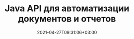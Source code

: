 ---
############################# Static ############################
layout: "product"
date: 2021-04-27T09:31:06+03:00
draft: false

product: "Assembly"
product_tag: "assembly"
platform: "Java"
platform_tag: "java"

############################# Head ############################
head_title: "Java Document Automation Assembly и API генератора динамических отчетов"
head_description: "Java API для автоматизации документов, сборки и отчетности. Создавайте отчеты из пользовательских шаблонов. Сборка PDF Word Excel PPTX HTML из источников данных DB, JSON, OДата и XML."

############################# Header ############################
title: "Java API для автоматизации документов и отчетов"
description: "Создание приложений автоматизации документов для получения данных; поместите его в настраиваемые шаблоны и создавайте динамические отчеты через Java API."
button:
    enable: true

############################# SubMenu ############################
submenu:
    enable: true
    
    left:
        img_alt: "GroupDocs.Assembly for Java"
        image: "/border/groupdocs-assembly-java.svg"
        product: "GroupDocs.Assembly"
        platform: "Java"

    middle:
        button:
            # button loop
            - link: "#overview"
              text: "Обзор"

            # button loop
            - link: "#features"
              text: "Функции"

            # button loop
            - link: "#support"
              text: "Support"

            # button loop
            - link: "https://products.groupdocs.app/assembly"
              text: "Live Demo"

            # button loop
            - link: "https://purchase.groupdocs.com/pricing/assembly/java"
              text: "Pricing"

    right:
        link_download: "https://downloads.groupdocs.com/assembly"
        link_learn: "https://docs.groupdocs.com/assembly/java/"
        link_buy: "https://purchase.groupdocs.com"

############################# Обзор ############################
overview:
    enable: true
    content: |
      GroupDocs.Assembly for Java API помогает быстро разрабатывать приложения для автоматизации документов и создания отчетов на Java для создания настраиваемых отчетов на основе шаблонов без установки какого-либо внешнего программного обеспечения. Механизм генерации отчетов извлекает данные из шаблона документа, собирает их и генерирует отчеты в указанном формате вывода в соответствии с заданным синтаксисом. Он позволяет динамически настраивать и вставлять свойства форматирования элементов шаблона и поддерживает различные источники данных (JSON, XML, OДата, базы данных, CSV, электронную таблицу в виде таблицы данных, таблицу обработки текста в виде таблицы данных и базы данных) для извлечения данных из.

      Библиотека сборки документов распознает несколько форматов документов и позволяет создавать шаблоны во всех поддерживаемых типах файлов, таких как PDF, HTML, электронная почта Outlook, Microsoft Office Word, листы Excel, презентации PowerPoint и текст. Он поддерживает синтаксис шаблона на основе LINQ, и пользователи также могут динамически настраивать и вставлять свойства форматирования элементов шаблона.

      GroupDocs.Assembly for Java легко интегрируется с новыми или существующими Java-приложениями. Он полностью совместим со всеми версиями Java и поддерживает популярные операционные системы (Windows, линукс, MacOS), способные запускать среду выполнения Java.

    tabs:
      enable: true     
      
      ## TAB ONE ##
      tab_one:
        description: |
          Ниже приведен обзор GroupDocs.Assembly для Java:

        right:
          enable: true
          icon: "fab fa-html5"
          title: "Обзор"
          content: |
            * Формулировка данных
            * Форматирование данных
            * Автоматизация данных
            * Создать шаблон
            * Форматирование элемента шаблона
            * Генерация отчета
      
      ## TAB TWO ##
      tab_two:
        description: |
          Ниже перечислены поддерживаемые [форматы файлов документов](https://docs.groupdocs.com/assembly/java/supported-document-formats/) для API создания документов Java.

        left:
          enable: true
          table:
            # table loop
            - title: "Форматы Microsoft Office"
              content: |
                * **Word**: DOC, DOCX, DOT, DOTX, DOTM, DOCM, RTF, WordprocessingML (XML)
                * **Excel**: XLS, XLSX, XLSM, XLSB, XLT, XLTM, XLTX, SpreadsheetML (XML)
                * **PowerPoint**: PPT, PPTX, PPTM, PPS, PPSX, PPSM, POTX, POTM
                * **Outlook**: EML, EMLX, MSG, MHT

            # table loop
            - title: "Поддерживаемые источники данных"
              content: |
                * База данных
                * XML
                * OДата
                * JSON
                * CSV
                * Пользовательские объекты .NET
                * Электронная таблица как таблица данных
                * Таблица обработки текстов как таблица данных

        right:
          enable: true
          table:
            # table loop
            - title: "Другие форматы"
              content: |
                * **OpenOffice Document Formats**: ODT, OTT, ODS, ODP
                * **Email**: MHT, MHTML
                * **Web**: HTML
                * **Markdown Документация File**: MD
                * **Other**: TXT

            # table loop
            - title: "Поддержка межформатной сборки"
              content: |
                * Обработка текстов **TO** Обработка текстов, HTML, PDF, XPS, TIFF, MHTML, Markdown, TXT, XAML, OpenXPS, EPUB, SVG, PS, PCL
                * Электронная таблица **TO** Электронная таблица, HTML, PDF, XPS, TIFF, MHTML
                * Презентация **TO** Презентация, HTML, PDF, XPS, TIFF
                * Электронная почта **TO** Обработка текстов, электронная почта, HTML, PDF, XPS, TIFF, MHTML, Markdown, TXT, XAML, OpenXPS, EPUB, SVG, PS, PCL
                * HTML и TXT **TO** Обработка текстов, HTML, PDF, XPS, TIFF, MHTML, Markdown, TXT, XAML, OpenXPS, EPUB, SVG, PS, PCL

      ## TAB THREE ##
      tab_three:
        description: |
          GroupDocs.Assembly for Java supports following Операционные системы, Frameworks & Менеджер пакетовs:
        
        left:
          enable: true
          table:
            # table loop
            - icon: "fab fa-windows"
              title: "Операционные системы"
              content: |
                * Рабочий стол Microsoft Windows
                * Сервер Microsoft Windows
                * линукс
                * MacOS

            # table loop
            - icon: "fas fa-code"
              title: "Поддерживаемые платформы"
              content: |
                * Java 7 (1.7) и выше

        right:
          enable: true
          table:
            # table loop
            - icon: "fas fa-cogs"
              title: "Среды разработки"
              content: |
                * NetBeans
                * IntelliJ ИДЕЯ
                * Затмение
            # table loop
            - icon: "fas fa-tools"
              title: "Инструмент автоматизации сборки"
              content: |
                * Мавен

############################# Функции ############################
features:
    enable: true
    title: "GroupDocs.Assembly для функций Java"

    feature:
      # feature loop
      - icon: "fas fa-copy"
        content: "Настройка изображения в текстовом поле Word, Excel, презентаций и электронных писем с сохранением соотношения сторон изображения"

      # feature loop
      - icon: "fas fa-eye"
        content: "Используйте формулы и выполняйте последовательные операции с данными — применяйте формулу во время сборки электронной таблицы"

      # feature loop
      - icon: "fas fa-bolt"
        content: "Применение форматирования Upper, Lower, Capital, FirstCap к строкам в синтаксисе шаблона"
      
      # feature loop
      - icon: "fas fa-file-powerpoint"
        content: "Поддержка синтаксиса шаблона Форматирование порядкового, кардинального, алфавитно-числового характера"

      # feature loop
      - icon: "fas fa-code"
        content: "Поддержка шаблонов документов с пользовательскими переменными и текстовыми комментариями в тегах синтаксиса шаблона"

      # feature loop
      - icon: "fas fa-cloud"
        content: "Динамически вставлять содержимое документа в отчет"

      # feature loop
      - icon: "fas fa-remove-format"
        content: "Динамическая настройка цвета фона HTML-документов и создание штрих-кода в отчетах"

      # feature loop
      - icon: "fas fa-comment-slash"
        content: "Динамически вставляйте гиперссылки в отчеты и применяйте атрибуты к телу сообщения электронной почты"

      # feature loop
      - icon: "fas fa-location-arrow"
        content: "Динамическое вложение вложений электронной почты и обновление полей во время сборки документа Word Processing"

      # feature loop
      - icon: "fas fa-border-all"
        content: "Поддержка NEXT Field Аналог Microsoft Word"

      # feature loop
      - icon: "fas fa-wrench"
        content: "Динамическое добавление ссылок и закладок в форматы документов и присвоение имен диапазонам ячеек электронных таблиц Excel"

      # feature loop
      - icon: "fas fa-columns"
        content: "Загрузка и сохранение собранных форматов презентационных документов POT и OTP"

      # feature loop
      - icon: "fas fa-file-word"
        content: "Форматирование шаблона для числовых, текстовых, графических, датовых и графических элементов"

      # feature loop
      - icon: "fas fa-envelope"
        content: "Динамическая вставка изображений и документов из байтов в кодировке Base64"

      # feature loop
      - icon: "fas fa-print"
        content: "Синтаксис шаблона на основе LINQ"

      # feature loop
      - icon: "fas fa-file-archive"
        content: "Изменить формат собранного файла, используя явные спецификации или расширение файла"

      # feature loop
      - icon: "fas fa-lock"
        content: "Упорядоченный список поддерживается для Markdown - Сохраняйте недавно собранные электронные письма и документы Word в Markdown"

      # feature loop
      - icon: "fas fa-file-code"
        content: "Создание различных типов отчетов, например, диаграмм, изображений, таблиц, списков и т. д."
      
      # feature loop
      - icon: "fas fa-fill-drip"
        content: "Синтаксические ошибки встроенного шаблона в сгенерированных документах вместо создания исключений"

      # feature loop
      - icon: "fas fa-file-excel"
        content: "Динамический перезапуск нумерованного списка в документах Word, а также электронных писем с телами HTML и RTF"

      # feature loop
      - icon: "fas fa-heading"
        content: "Поддержка таблиц, автоссылок, встроенных ссылок и изображений для собранных документов Markdown"

      # feature loop
      - icon: "fas fa-project-diagram"
        content: "Динамическое создание штрих-кодов (расширенный купон GS1-128 AI 8102 и купон UPCA и GS1 Databar)"

      # feature loop
      - icon: "fas fa-cube"
        content: "Загружайте шаблоны документов из HTML с помощью ресурсов и сохраняйте собранные документы Word, Excel, PowerPoint и электронные письма в HTML с помощью ресурсов"

    больше_функций:
      # more_feature_loop
      - title: "Управление элементами шаблона"
        content: |
          Управляйте многочисленными элементами шаблона с помощью API GroupDocs.Assembly для Java. Элементы шаблона, с которыми вы можете работать, включают текстовые блоки, изображения, гиперссылки, блоки HTML, штрих-коды (через шрифты штрих-кода) и диаграммы. Вы также можете применять повторяющиеся блоки и условные блоки для элементов списка и строк таблицы. Динамическое объединение ячеек таблицы, содержащих один и тот же текст, на основе шаблонных выражений для документов, презентаций, электронных таблиц и электронных писем с текстами HTML и RTF.
      
      # more_feature_loop
      - title: "Работа со списками отчетов"
        content: |
          Используя GroupDocs.Assembly for Java API, поддерживаются следующие типы отчетов списка:

          * Маркированный список
          * Нумерованный список
          * Colored Нумерованный список

      # more_feature_loop
      - title: "Манипулировать отчетами диаграммы"
        content: |
          GroupDocs.Assembly для Java поддерживает следующие типы отчетов в виде диаграмм:

          * Пузырьковая диаграмма, которая отображает три измерения данных
          * Столбчатая диаграмма
          * Круговая диаграмма
          * Точечная диаграмма
          * Диаграмма серии (цветная)

      # more_feature_loop
      - title: "Манипуляции с табличными отчетами"
        content: |
          GroupDocs.Assembly для Java поддерживает следующие типы табличных отчетов:

          * Таблица Master-Detail
          * Таблица с выделенными строками
          * Таблица с альтернативным содержимым
          * Таблица с фильтрацией, группировкой и упорядочением

          Вы также можете использовать полосы данных в строках таблицы.

      # more_feature_loop
      - title: "Манипулировать отчетами диаграммы"
        content: |
          Интеграция GroupDocs.Assembly for Java API с вашим Java-приложением очень проста. Ниже приведен пример блока кода, который генерирует отчет в формате OpenDocument с использованием Java: 

          ```java
          DocumentAssembler assembler = new DocumentAssembler();
          assembler.assembleDocument("D:\\WordTemplates\\Nested External Document.docx", "D:\\WordReports\\Nested External Document.docx", 
          new DataSourceInfo( new DataStorage(), null));
          ```

############################# Support ############################
support:
    enable: true

############################# Solutions ############################
solutions:
    enable: true
    title: "GroupDocs.Assembly предлагает API для просмотра документов для других популярных сред разработки."

    solution:
        # solution loop
        - img_alt: "GroupDocs.Assembly for .NET"
          image: "/border/groupdocs-assembly-net.svg"
          product: "GroupDocs.Assembly"
          platform: ".NET"
          link: "/assembly/net/"

############################# Back to top ###############################
back_to_top:
  enable: true
---